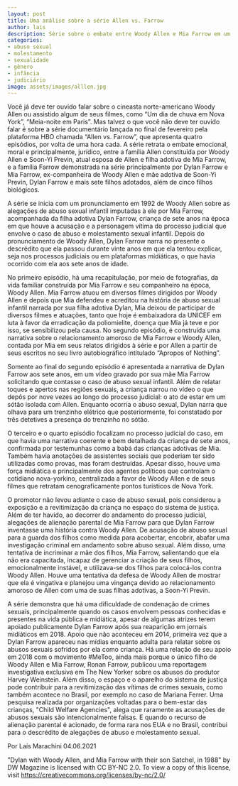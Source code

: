 ```yaml
---
layout: post
title: Uma análise sobre a série Allen vs. Farrow
author: lais
description: Série sobre o embate entre Woody Allen e Mia Farrow em um caso de abuso sexual infantil
categories:
- abuso sexual
- molestamento
- sexualidade
- gênero
- infância
- judiciário
image: assets/images/alllen.jpg
---
```


Você já deve ter ouvido falar sobre o cineasta norte-americano Woody Allen ou assistido algum de seus filmes, como “Um dia de chuva em Nova York”, “Meia-noite em Paris”. Mas talvez o que você não deve ter ouvido falar é sobre a série documentário lançada no final de fevereiro pela plataforma HBO chamada “Allen vs. Farrow”, que apresenta quatro episódios, por volta de uma hora cada. A série retrata o embate emocional, moral e principalmente, jurídico, entre a família Allen constituída por Woody Allen e Soon-Yi Previn, atual esposa de Allen e filha adotiva de Mia Farrow, e a família Farrow demonstrada na série principalmente por Dylan Farrow e Mia Farrow, ex-companheira de Woody Allen e mãe adotiva de Soon-Yi Previn, Dylan Farrow e mais sete filhos adotados, além de cinco filhos biológicos. 

A série se inicia com um pronunciamento em 1992 de Woody Allen sobre as alegações de abuso sexual infantil imputadas à ele por Mia Farrow, acompanhada da filha adotiva Dylan Farrow, criança de sete anos na época em que houve a acusação e a personagem vítima do processo judicial que envolve o caso de abuso e molestamento sexual infantil. Depois do pronunciamento de Woody Allen, Dylan Farrow narra no presente o descrédito que ela passou durante vinte anos em que ela tentou explicar, seja nos processos judiciais ou em plataformas midiáticas, o que havia ocorrido com ela aos sete anos de idade. 

No primeiro episódio, há uma recapitulação, por meio de fotografias, da vida familiar construída por Mia Farrow e seu companheiro na época, Woody Allen. Mia Farrow atuou em diversos filmes dirigidos por Woody Allen e depois que Mia defendeu e acreditou na história de abuso sexual infantil narrada por sua filha adotiva Dylan, Mia deixou de participar de diversos filmes e atuações, tanto que hoje é embaixadora da UNICEF em luta à favor da erradicação da poliomielite, doença que Mia já teve e por isso, se sensibilizou pela causa. No segundo episódio, é construída uma narrativa sobre o relacionamento amoroso de Mia Farrow e Woody Allen, contada por Mia em seus relatos dirigidos à série e por Allen a partir de seus escritos no seu livro autobiográfico intitulado “Apropos of Nothing”.

Somente ao final do segundo episódio é apresentada a narrativa de Dylan Farrow aos sete anos, em um vídeo gravado por sua mãe Mia Farrow solicitando que contasse o caso de abuso sexual infantil. Além de relatar toques e apertos nas regiões sexuais, a criança narrou no vídeo o que depôs por nove vezes ao longo do processo judicial: o ato de estar em um sótão isolada com Allen. Enquanto ocorria o abuso sexual, Dylan narra que olhava para um trenzinho elétrico que posteriormente, foi constatado por três detetives a presença do trenzinho no sótão.

O terceiro e o quarto episódio focalizam no processo judicial do caso, em que havia uma narrativa coerente e bem detalhada da criança de sete anos, confirmada por testemunhas como a babá das crianças adotivas de Mia. Também havia anotações de assistentes sociais que poderiam ter sido utilizadas como provas, mas foram destruídas. Apesar disso, houve uma força midiática e principalmente dos agentes políticos que controlam o cotidiano nova-yorkino, centralizada a favor de Woody Allen e de seus filmes que retratam cenograficamente pontos turísticos de Nova York. 

O promotor não levou adiante o caso de abuso sexual, pois considerou a exposição e a revitimização da criança no espaço do sistema de justiça. Além de ter havido, ao decorrer do andamento do processo judicial, alegações de alienação parental de Mia Farrow para que Dylan Farrow inventasse uma história contra Woody Allen. De acusação de abuso sexual para a guarda dos filhos como medida para acobertar, encobrir, abafar uma investigação criminal em andamento sobre abuso sexual. Além disso, uma tentativa de incriminar a mãe dos filhos, Mia Farrow, salientando que ela não era capacitada, incapaz de gerenciar a criação de seus filhos, emocionalmente instável, e utilizava-se dos filhos para colocá-los contra Woody Allen. Houve uma tentativa da defesa de Woody Allen de mostrar que ela é vingativa e planejou uma vingança devido ao relacionamento amoroso de Allen com uma de suas filhas adotivas, a  Soon-Yi Previn.

A série demonstra que há uma dificuldade de condenação de crimes sexuais, principalmente quando os casos envolvem pessoas conhecidas e presentes na vida pública e midiática, apesar de algumas atrizes terem apoiado publicamente Dylan Farrow após sua reaparição em jornais midiáticos em 2018. Apoio que não aconteceu em 2014, primeira vez que a Dylan Farrow apareceu nas mídias enquanto adulta para relatar sobre os abusos sexuais sofridos por ela como criança. Há uma relação de seu apoio em 2018 com o movimento #MeToo, ainda mais porque o único filho de Woody Allen e Mia Farrow, Ronan Farrow, publicou uma reportagem investigativa exclusiva em The New Yorker sobre os abusos do produtor Harvey Weinstein. Além disso, o espaço e o aparelho do sistema de justiça pode contribuir para a revitimização das vítimas de crimes sexuais, como também acontece no Brasil, por exemplo no caso de Mariana Ferrer. Uma pesquisa realizada por organizações voltadas para o bem-estar das crianças, "Child Welfare Agencies", alega que raramente as acusações de abusos sexuais são intencionalmente falsas. E quando o recurso de alienação parental é acionado, de forma rara nos EUA e no Brasil, contribui para o descrédito de alegações de abuso e molestamento sexual.

Por Laís Marachini
04.06.2021

"Dylan with Woody Allen, and Mia Farrow with their son Satchel, in 1988" by DW Magazine is licensed with CC BY-NC 2.0. To view a copy of this license, visit https://creativecommons.org/licenses/by-nc/2.0/
